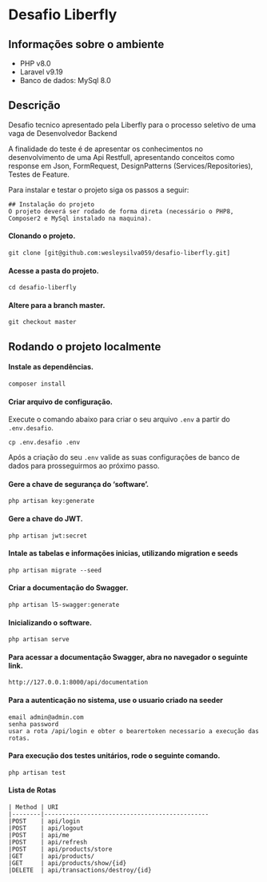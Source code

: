 # Desafio Liberfly

## **Informações sobre o ambiente**

- PHP v8.0
- Laravel v9.19
- Banco de dados: MySql 8.0

## Descrição
Desafio tecnico apresentado pela Liberfly para o processo seletivo de uma vaga de Desenvolvedor Backend

A finalidade do teste é de apresentar os conhecimentos no desenvolvimento de uma Api Restfull, apresentando conceitos como response em Json, FormRequest, DesignPatterns (Services/Repositories), Testes de Feature.

Para instalar e testar o projeto siga os passos a seguir:

```
## Instalação do projeto
O projeto deverá ser rodado de forma direta (necessário o PHP8, Composer2 e MySql instalado na maquina).
```

#### Clonando o projeto.
```shell
git clone [git@github.com:wesleysilva059/desafio-liberfly.git]
```

#### Acesse a pasta do projeto.
```shell
cd desafio-liberfly
```

#### Altere para a branch master.
```shell
git checkout master
```

## Rodando o projeto localmente
#### Instale as dependências.
```shell
composer install
```

#### Criar arquivo de configuração.
Execute o comando abaixo para criar o seu arquivo `.env` a partir do `.env.desafio`.
```shell
cp .env.desafio .env
```
Após a criação do seu `.env` valide as suas configurações de banco de dados para prosseguirmos ao próximo passo.


#### Gere a chave de segurança do ‘software’.
```shell
php artisan key:generate
```                                  
#### Gere a chave do JWT.
```shell
php artisan jwt:secret
``` 

#### Intale as tabelas e informações inicias, utilizando **migration** e **seeds**
```shell
php artisan migrate --seed
``` 

#### Criar a documentação do Swagger.
```shell
php artisan l5-swagger:generate
```

#### Inicializando o software.
```shell
php artisan serve
```

#### Para acessar a documentação Swagger, abra no navegador o seguinte link.
```shell
http://127.0.0.1:8000/api/documentation
```

#### Para a autenticação no sistema, use o usuario criado na seeder
```shell
email admin@admin.com
senha password
usar a rota /api/login e obter o bearertoken necessario a execução das rotas.
```

#### Para execução dos testes unitários, rode o seguinte comando.
```shell
php artisan test
```

#### Lista de Rotas
```shell
| Method | URI                                          
|--------|----------------------------------------------
|POST    | api/login                                   
|POST    | api/logout                
|POST    | api/me                                
|POST    | api/refresh                                             
|POST    | api/products/store                
|GET     | api/products/                             
|GET     | api/products/show/{id}                                
|DELETE  | api/transactions/destroy/{id}                                
```
